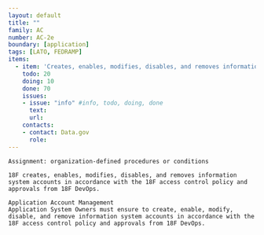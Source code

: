 ```yaml
---
layout: default
title: ""
family: AC
number: AC-2e
boundary: [application]
tags: [LATO, FEDRAMP]
items:
  - item: 'Creates, enables, modifies, disables, and removes information system accounts in accordance with organization-defined procedures or conditions'
    todo: 20
    doing: 10
    done: 70   
    issues:
    - issue: "info" #info, todo, doing, done
      text:
      url:
    contacts:
    - contact: Data.gov
      role:
---
```

`Assignment: organization-defined procedures or conditions`

`18F creates, enables, modifies, disables, and removes information system accounts in accordance with the 18F access control policy and approvals from 18F DevOps.`

```
Application Account Management
Application System Owners must ensure to create, enable, modify, disable, and remove information system accounts in accordance with the 18F access control policy and approvals from 18F DevOps.    
```
